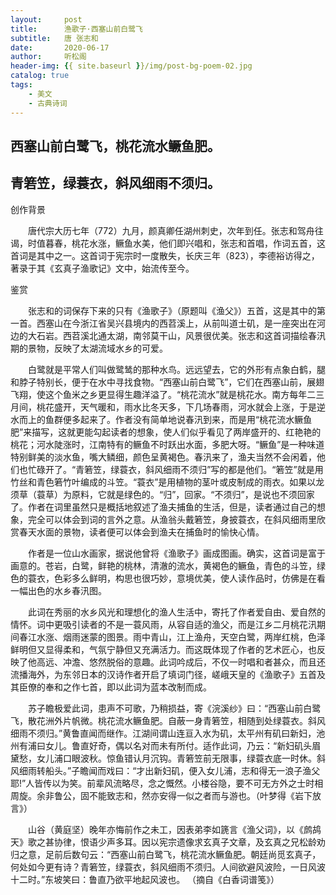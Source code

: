 ```yaml
---
layout:     post
title:      渔歌子·西塞山前白鹭飞
subtitle:   唐 张志和
date:       2020-06-17
author:     听松阁
header-img: {{ site.baseurl }}/img/post-bg-poem-02.jpg
catalog: true
tags:
    - 美文
    - 古典诗词
---
```


## 西塞山前白鹭飞，桃花流水鳜鱼肥。
## 青箬笠，绿蓑衣，斜风细雨不须归。



创作背景

　　唐代宗大历七年（772）九月，颜真卿任湖州刺史，次年到任。张志和驾舟往谒，时值暮春，桃花水涨，鳜鱼水美，他们即兴唱和，张志和首唱，作词五首，这首词是其中之一。这首词于宪宗时一度散失，长庆三年（823），李德裕访得之，著录于其《玄真子渔歌记》文中，始流传至今。



鉴赏

　　张志和的词保存下来的只有《渔歌子》（原题叫《渔父》）五首，这是其中的第一首。西塞山在今浙江省吴兴县境内的西苕溪上，从前叫道士矶，是一座突出在河边的大石岩。西苕溪北通太湖，南邻莫干山，风景很优美。张志和这首词描绘春汛期的景物，反映了太湖流域水乡的可爱。

　　白鹭就是平常人们叫做鹭鸶的那种水鸟。远远望去，它的外形有点象白鹤，腿和脖子特别长，便于在水中寻找食物。“西塞山前白鹭飞”，它们在西塞山前，展翅飞翔，使这个鱼米之乡更显得生趣洋溢了。“桃花流水”就是桃花水。南方每年二三月间，桃花盛开，天气暖和，雨水比冬天多，下几场春雨，河水就会上涨，于是逆水而上的鱼群便多起来了。作者没有简单地说春汛到来，而是用“桃花流水鳜鱼肥”来描写，这就更能勾起读者的想象，使人们似乎看见了两岸盛开的、红艳艳的桃花；河水陡涨时，江南特有的鳜鱼不时跃出水面，多肥大呀。“鳜鱼”是一种味道特别鲜美的淡水鱼，嘴大鳞细，颜色呈黄褐色。春汛来了，渔夫当然不会闲着，他们也忙碌开了。“青箬笠，绿蓑衣，斜风细雨不须归”写的都是他们。“箬笠”就是用竹丝和青色箬竹叶编成的斗笠。“蓑衣”是用植物的茎叶或皮制成的雨衣。如果以龙须草（蓑草）为原料，它就是绿色的。“归”，回家。“不须归”，是说也不须回家了。作者在词里虽然只是概括地叙述了渔夫捕鱼的生活，但是，读者通过自己的想象，完全可以体会到词的言外之意。从渔翁头戴箬笠，身披蓑衣，在斜风细雨里欣赏春天水面的景物，读者便可以体会到渔夫在捕鱼时的愉快心情。

　　作者是一位山水画家，据说他曾将《渔歌子》画成图画。确实，这首词是富于画意的。苍岩，白鹭，鲜艳的桃林，清澈的流水，黄褐色的鳜鱼，青色的斗笠，绿色的蓑衣，色彩多么鲜明，构思也很巧妙，意境优美，使人读作品时，仿佛是在看一幅出色的水乡春汛图。

　　此词在秀丽的水乡风光和理想化的渔人生活中，寄托了作者爱自由、爱自然的情怀。词中更吸引读者的不是一蓑风雨，从容自适的渔父，而是江乡二月桃花汛期间春江水涨、烟雨迷蒙的图景。雨中青山，江上渔舟，天空白鹭，两岸红桃，色泽鲜明但又显得柔和，气氛宁静但又充满活力。而这既体现了作者的艺术匠心，也反映了他高远、冲澹、悠然脱俗的意趣。此词吟成后，不仅一时唱和者甚众，而且还流播海外，为东邻日本的汉诗作者开启了填词门径，嵯峨天皇的《渔歌子》五首及其臣僚的奉和之作七首，即以此词为蓝本改制而成。

　　苏子瞻极爱此词，患声不可歌，乃稍损益，寄《浣溪纱》曰：“西塞山前白鹭飞，散花洲外片帆微。桃花流水鳜鱼肥。自蔽一身青箬笠，相随到处绿蓑衣。斜风细雨不须归。”黄鲁直闻而继作。江湖间谓山连亘入水为矶，太平州有矶曰新妇，池州有浦曰女儿。鲁直好奇，偶以名对而未有所付。适作此词，乃云：“新妇矶头眉黛愁，女儿浦口眼波秋。惊鱼错认月沉钩。青箬笠前无限事，绿蓑衣底一时休。斜风细雨转船头。”子瞻闻而戏曰：“才出新妇矶，便入女儿浦，志和得无一浪子渔父耶!”人皆传以为笑。前辈风流略尽，念之慨然。小楼谷隐，要不可无方外之士时相周旋。余非鲁公，固不能致志和，然亦安得一似之者而与游也。（叶梦得《岩下放言》）

　　山谷（黄庭坚）晚年亦悔前作之未工，因表弟李如篪言《渔父词》，以《鹧鸪天》歌之甚协律，恨语少声多耳。因以宪宗遗像求玄真子文章，及玄真之兄松龄劝归之意，足前后数句云：“西塞山前白鹭飞，桃花流水鳜鱼肥。朝廷尚觅玄真子，何处如今更有诗？青箬笠，绿蓑衣，斜风细雨不须归。人间欲避风波险，一日风波十二时。”东坡笑曰：鲁直乃欲平地起风波也。 （摘自《白香词谱笺》）
